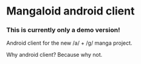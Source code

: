 # Mangaloid android client

### This is currently only a demo version!

Android client for the new /a/ + /g/ manga project.

Why android client? Because why not.
